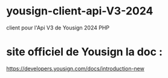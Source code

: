 # yousign-client-api-V3-2024
 client pour l'Api V3 de Yousign 2024 PHP

# site officiel de Yousign la doc :

https://developers.yousign.com/docs/introduction-new
